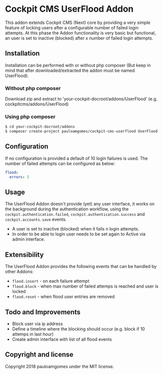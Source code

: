 # Cockpit CMS UserFlood Addon

This addon extends Cockpit CMS (Next) core by providing a very simple feature of locking users after a configurable number of failed login attempts.
At this phase the Addon functionality is very basic but functional, an user is set to inactive (blocked) after x number of failed login attempts.

## Installation

Installation can be performed with or without php composer (But keep in mind that after downloaded/extracted the addon must be named UserFlood).

### Without php composer
Download zip and extract to 'your-cockpit-docroot/addons/UserFlood' (e.g. cockpitcms/addons/UserFlood)

### Using php composer
```bash
$ cd your-cockpit-docroot/addons
$ composer create-project pauloamgomes/cockpit-cms-userflood UserFlood
```

## Configuration

If no configuration is provided a default of 10 login failures is used.
The number of failed attempts can be configured as below:

```yaml
flood:
  errors: 5
```

## Usage

The UserFlood Addon doesn't provide (yet) any user interface, it works on the background during the authentication workflow, using the `cockpit.authentication.failed`, `cockpit.authentication.success` and `cockpit.accounts.save` events.

* A user is set to inactive (blocked) when it fails n login attempts.
* In order to be able to login user needs to be set again to Active via admin interface.

## Extensibility

The UserFlood Addon provides the following events that can be handled by other Addons:

* `flood.insert` - on each failure attempt
* `flood.block` - when max number of failed attemps is reached and user is locked
* `flood.reset` - when flood user entries are removed

## Todo and Improvements

* Block user via ip address
* Define a timeline where the blocking should occur (e.g. block if 10 attemps in last hour)
* Create admin interface with list of all flood events

## Copyright and license

Copyright 2018 pauloamgomes under the MIT license.


